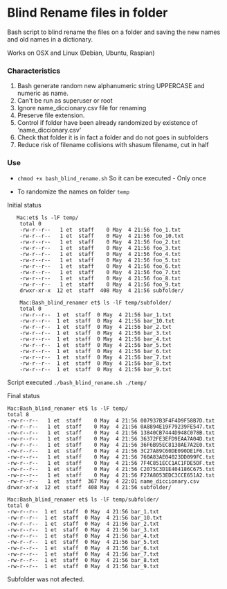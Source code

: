 # Blind Rename files in folder

Bash script to blind rename the files on a folder and saving the new names and old names in a dictionary.

Works on OSX and Linux (Debian, Ubuntu, Raspian)

### Characteristics
    
1. Bash generate random new alphanumeric string UPPERCASE and numeric as name.
2. Can't be run as superuser or root
3. Ignore name_diccionary.csv file for renaming
4. Preserve file extension. 
5. Control if folder have been already randomized by existence of 'name_diccionary.csv'
6. Check that folder it is in fact a folder and do not goes in subfolders
7. Reduce risk of filename collisions with shasum filename, cut in half


### Use

*  ```chmod +x bash_blind_rename.sh``` So it can be executed - Only once
    
* To randomize the names on folder ```temp```

Initial status    

```
   Mac:et$ ls -lF temp/
	total 0
	-rw-r--r--   1 et  staff    0 May  4 21:56 foo_1.txt    
	-rw-r--r--   1 et  staff    0 May  4 21:56 foo_10.txt    
	-rw-r--r--   1 et  staff    0 May  4 21:56 foo_2.txt    
	-rw-r--r--   1 et  staff    0 May  4 21:56 foo_3.txt    
	-rw-r--r--   1 et  staff    0 May  4 21:56 foo_4.txt   
	-rw-r--r--   1 et  staff    0 May  4 21:56 foo_5.txt   
	-rw-r--r--   1 et  staff    0 May  4 21:56 foo_6.txt    
	-rw-r--r--   1 et  staff    0 May  4 21:56 foo_7.txt    
	-rw-r--r--   1 et  staff    0 May  4 21:56 foo_8.txt   
	-rw-r--r--   1 et  staff    0 May  4 21:56 foo_9.txt    
	drwxr-xr-x  12 et  staff  408 May  4 21:56 subfolder/     
	
	Mac:Bash_blind_renamer et$ ls -lF temp/subfolder/
	total 0
	-rw-r--r--  1 et  staff  0 May  4 21:56 bar_1.txt
	-rw-r--r--  1 et  staff  0 May  4 21:56 bar_10.txt
	-rw-r--r--  1 et  staff  0 May  4 21:56 bar_2.txt
	-rw-r--r--  1 et  staff  0 May  4 21:56 bar_3.txt
	-rw-r--r--  1 et  staff  0 May  4 21:56 bar_4.txt
	-rw-r--r--  1 et  staff  0 May  4 21:56 bar_5.txt
	-rw-r--r--  1 et  staff  0 May  4 21:56 bar_6.txt
	-rw-r--r--  1 et  staff  0 May  4 21:56 bar_7.txt
	-rw-r--r--  1 et  staff  0 May  4 21:56 bar_8.txt
	-rw-r--r--  1 et  staff  0 May  4 21:56 bar_9.txt
```


Script executed ```./bash_blind_rename.sh ./temp/ ```

Final status

```
Mac:Bash_blind_renamer et$ ls -lF temp/
total 8
-rw-r--r--   1 et  staff    0 May  4 21:56 007937B3F4F4D9F58B7D.txt
-rw-r--r--   1 et  staff    0 May  4 21:56 0A8894E19F79239FE547.txt
-rw-r--r--   1 et  staff    0 May  4 21:56 13840CB7444D948C078B.txt
-rw-r--r--   1 et  staff    0 May  4 21:56 36372FE3EFD9EAA7A04D.txt
-rw-r--r--   1 et  staff    0 May  4 21:56 36F6B95EC8138AE7A2E0.txt
-rw-r--r--   1 et  staff    0 May  4 21:56 3C27A89C60DE090DE1F6.txt
-rw-r--r--   1 et  staff    0 May  4 21:56 760A83AE04023DD099FC.txt
-rw-r--r--   1 et  staff    0 May  4 21:56 7F4C851ECC1AC1FDE5DF.txt
-rw-r--r--   1 et  staff    0 May  4 21:56 C2075C3D1E404186C675.txt
-rw-r--r--   1 et  staff    0 May  4 21:56 F27A8053EDC3CCE651A2.txt
-rw-r--r--   1 et  staff  367 May  4 22:01 name_diccionary.csv
drwxr-xr-x  12 et  staff  408 May  4 21:56 subfolder/

Mac:Bash_blind_renamer et$ ls -lF temp/subfolder/
total 0
-rw-r--r--  1 et  staff  0 May  4 21:56 bar_1.txt
-rw-r--r--  1 et  staff  0 May  4 21:56 bar_10.txt
-rw-r--r--  1 et  staff  0 May  4 21:56 bar_2.txt
-rw-r--r--  1 et  staff  0 May  4 21:56 bar_3.txt
-rw-r--r--  1 et  staff  0 May  4 21:56 bar_4.txt
-rw-r--r--  1 et  staff  0 May  4 21:56 bar_5.txt
-rw-r--r--  1 et  staff  0 May  4 21:56 bar_6.txt
-rw-r--r--  1 et  staff  0 May  4 21:56 bar_7.txt
-rw-r--r--  1 et  staff  0 May  4 21:56 bar_8.txt
-rw-r--r--  1 et  staff  0 May  4 21:56 bar_9.txt
```

Subfolder was not afected.
